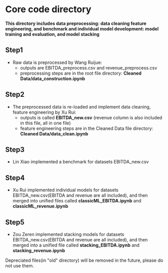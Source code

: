 # Core code directory
**This directory includes data preprocessing: data cleaning feature engineering, and benchmark and individual model development: model training and evaluation, and model stacking**

## Step1
- Raw data is preprocessed by Wang Ruijue: 
  - outputs are EBITDA_preprocess.csv and revenue_preprocess.csv
  - preprocessing steps are in the root file directory: **Cleaned Data/data_construction.ipynb**
## Step2
- The preprocessed data is re-loaded and implement data cleaning, feature engineering by Xu Rui:
  - outputs is called **EBITDA_new.csv** (revenue column is also included in this file, all in one file)
  - feature engineering steps are in the Cleaned Data file directory: **Cleaned Data/data_clean.ipynb**
## Step3
- Lin Xiao implemented a benchmark for datasets EBITDA_new.csv
  
## Step4
- Xu Rui implemented individual models for datasets EBITDA_new.csv(EBITDA and revenue are all included), and then merged into unified files called **classicML_EBITDA.ipynb** and **classicML_revenue.ipynb**

## Step5
- Zou Zeren implemented stacking models for datasets EBITDA_new.csv(EBITDA and revenue are all included), and then merged into a unified file called **stacking_EBITDA.ipynb** and **stacking_revenue.ipynb**

Depreciated files(in "old" directory) will be removed in the future, please do not use them.